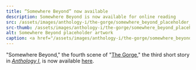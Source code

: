 ```yaml
---
title: “Somewhere Beyond” now available
description: Somewhere Beyond is now available for online reading
src: /assets/images/anthology-i/the-gorge/somewhere_beyond_placeholder_med.jpg
src-thumb: /assets/images/anthology-i/the-gorge/somewhere_beyond_placeholder_small.jpg
alt: Somewhere Beyond placeholder artwork
caption: <a href="/assets/images/anthology-i/the-gorge/somewhere_beyond_placeholder.jpg" target="_blank">AI placeholder artwork</a> generated above using <a href="https://creator.nightcafe.studio/creation/uELaN3Y09odJX3GUReUq" target="_blank">SDXL 1.0</a> — <a href="https://creativecommons.org/publicdomain/zero/1.0/" target="_blank">CC0 1.0</a>
---
```


"Somewhere Beyond," the fourth scene of "[The Gorge](/anthology-i/the-gorge/)," the third short story in *[Anthology I](/anthology-i/)*, is now available [here](/anthology-i/the-gorge/somewhere-beyond/).